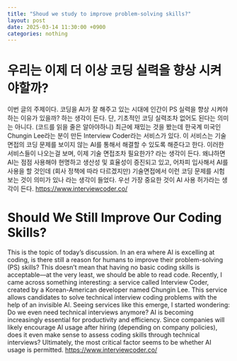 ```yaml
---
title: "Shoud we study to improve problem-solving skills?"
layout: post
date: 2025-03-14 11:30:00 +0900
categories: nothing
---
```


# 우리는 이제 더 이상 코딩 실력을 향상 시켜야할까?
이번 글의 주제이다.
코딩을 AI가 잘 해주고 있는 시대에 인간이 PS 실력을 향상 시켜야 하는 이유가 있을까? 하는 생각이 든다.
단, 기초적인 코딩 실력조차 없어도 된다는 의미는 아니다. (코드를 읽을 줄은 알아야하니)
최근에 재밌는 것을 봤는데 한국계 미국인 Chungin Lee라는 분이 만든 Interview Coder라는 서비스가 있다.
이 서비스는 기술 면접의 코딩 문제를 보이지 않는 AI를 통해서 해결할 수 있도록 해준다고 한다.
이러한 서비스들이 나오는걸 보며, 이제 기술 면접조차 필요한가? 라는 생각이 든다. 왜냐하면 AI는 점점 사용해야 현명하고 생산성 및 효율성이 증진되고 있고, 어차피 입사해서 AI를 사용을 할 것인데 (회사 정책에 따라 다르겠지만) 기술면접에서 이런 코딩 문제를 시험 보는 것이 의미가 있나 라는 생각이 들었다.
우선 가장 중요한 것이 AI 사용 허가라는 생각이 든다.
https://www.interviewcoder.co/


# Should We Still Improve Our Coding Skills?
This is the topic of today’s discussion.
In an era where AI is excelling at coding, is there still a reason for humans to improve their problem-solving (PS) skills? This doesn’t mean that having no basic coding skills is acceptable—at the very least, we should be able to read code.
Recently, I came across something interesting: a service called Interview Coder, created by a Korean-American developer named Chungin Lee. This service allows candidates to solve technical interview coding problems with the help of an invisible AI.
Seeing services like this emerge, I started wondering: Do we even need technical interviews anymore? AI is becoming increasingly essential for productivity and efficiency. Since companies will likely encourage AI usage after hiring (depending on company policies), does it even make sense to assess coding skills through technical interviews?
Ultimately, the most critical factor seems to be whether AI usage is permitted.
https://www.interviewcoder.co/